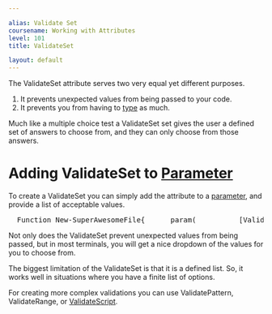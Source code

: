 ```yaml
---

alias: Validate Set
coursename: Working with Attributes
level: 101
title: ValidateSet

layout: default
---
```


The ValidateSet attribute serves two very equal yet different purposes. 
1. It prevents unexpected values from being passed to your code.
1. It prevents you from having to [type](/PowerShell/Types) as much.

Much like a multiple choice test a ValidateSet set gives the user a defined set of answers to choose from, and they can only choose from those answers. 

# Adding ValidateSet to [Parameter](/PowerShell/Parameters)

To create a ValidateSet you can simply add the attribute to a [parameter](/PowerShell/Parameters), and provide a list of acceptable values.

<pre>&nbsp;&nbsp;<span class='Verbose'>Function</span>&nbsp;<span class='Verbose'>New-SuperAwesomeFile</span><span class='Magenta'>{</span>&nbsp;&nbsp;&nbsp;&nbsp;&nbsp;&nbsp;<span class='Verbose'>param</span><span class='Magenta'>(</span>&nbsp;&nbsp;&nbsp;&nbsp;&nbsp;&nbsp;&nbsp;&nbsp;&nbsp;&nbsp;<span class='Magenta'>[</span><span class='Output'>ValidateSet</span><span class='Magenta'>(</span><span class='Verbose'>'json'</span><span class='Magenta'>,</span><span class='Verbose'>'csv'</span><span class='Magenta'>,</span><span class='Verbose'>'txt'</span><span class='Magenta'>)</span><span class='Magenta'>]</span>&nbsp;&nbsp;&nbsp;&nbsp;&nbsp;&nbsp;&nbsp;&nbsp;&nbsp;&nbsp;<span class='Warning'>$FileType</span>&nbsp;&nbsp;&nbsp;&nbsp;&nbsp;&nbsp;<span class='Magenta'>)</span>&nbsp;&nbsp;<span class='Magenta'>}</span>&nbsp;&nbsp;&nbsp;&nbsp;<span class='Warning'>New-SuperAwesomeFile</span>&nbsp;<span class='Magenta'>-FileType</span>&nbsp;<span class='Verbose'>csv</span>&nbsp;&nbsp;</pre>

Not only does the ValidateSet prevent unexpected values from being passed, but in most terminals, you will get a nice dropdown of the values for you to choose from.

The biggest limitation of the ValidateSet is that it is a defined list. So, it works well in situations where you have a finite list of options. 

For creating more complex validations you can use ValidatePattern, ValidateRange, or [ValidateScript](/PowerShell/Attributes/ValidateScript).
